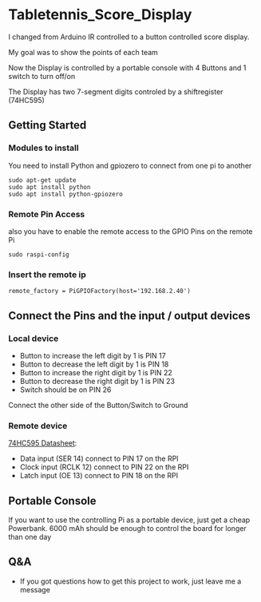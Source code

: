 # Tabletennis_Score_Display

I changed from Arduino IR controlled to a button controlled score display.

My goal was to show the points of each team

Now the Display is controlled by a portable console with 4 Buttons and 1 switch to turn off/on

The Display has two 7-segment digits controled by a shiftregister (74HC595)

## Getting Started

### Modules to install

You need to install Python and gpiozero to connect from one pi to another

```
sudo apt-get update
sudo apt install python
sudo apt install python-gpiozero
```

### Remote Pin Access

also you have to enable the remote access to the GPIO Pins on the remote Pi

```
sudo raspi-config
```

### Insert the remote ip

```
remote_factory = PiGPIOFactory(host='192.168.2.40')
```

## Connect the Pins and the input / output devices

### Local device

* Button to increase the left digit by 1 is PIN 17
* Button to decrease the left digit by 1 is PIN 18
* Button to increase the right digit by 1 is PIN 22
* Button to decrease the right digit by 1 is PIN 23
* Switch should be on PIN 26

Connect the other side of the Button/Switch to Ground

### Remote device

[74HC595 Datasheet](https://www.sparkfun.com/datasheets/IC/SN74HC595.pdf):
* Data input (SER 14) connect to PIN 17 on the RPI
* Clock input (RCLK 12) connect to PIN 22 on the RPI
* Latch input (OE 13) connect to PIN 18 on the RPI

## Portable Console

If you want to use the controlling Pi as a portable device, just get a cheap Powerbank. 6000 mAh should be enough to control the board for longer than one day

## Q&A

* If you got questions how to get this project to work, just leave me a message

